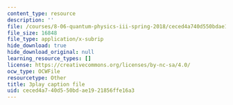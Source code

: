 ```yaml
---
content_type: resource
description: ''
file: /courses/8-06-quantum-physics-iii-spring-2018/ceced4a740d550bdae1921856ffe16a3_NSac7cMQnJw.vtt
file_size: 16848
file_type: application/x-subrip
hide_download: true
hide_download_original: null
learning_resource_types: []
license: https://creativecommons.org/licenses/by-nc-sa/4.0/
ocw_type: OCWFile
resourcetype: Other
title: 3play caption file
uid: ceced4a7-40d5-50bd-ae19-21856ffe16a3
---
```

